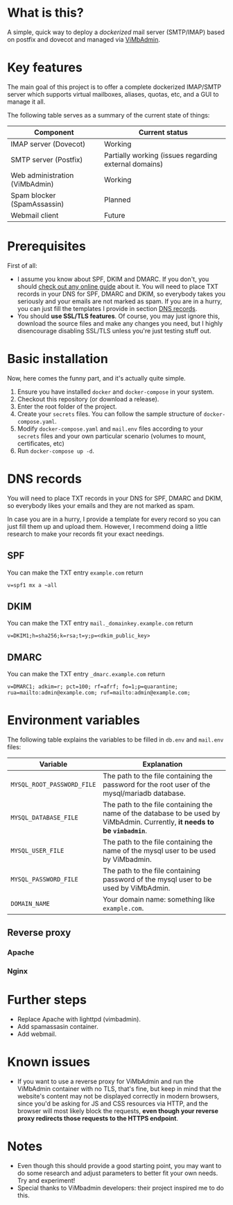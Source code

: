 # What is this?

A simple, quick way to deploy a *dockerized* mail server (SMTP/IMAP) based on postfix and dovecot and managed via [ViMbAdmin](https://www.vimbadmin.net/).

# Key features

The main goal of this project is to offer a complete dockerized IMAP/SMTP server which supports virtual mailboxes, aliases, quotas, etc, and a GUI to manage it all.

The following table serves as a summary of the current state of things:

| Component | Current status |
|-|-|
| IMAP server (Dovecot) | Working |
| SMTP server (Postfix) | Partially working (issues regarding external domains) |
| Web administration (ViMbAdmin) | Working |
| Spam blocker (SpamAssassin) | Planned |
| Webmail client | Future |

# Prerequisites

First of all:

- I assume you know about SPF, DKIM and DMARC. If you don't, you should [check out any online guide](https://www.esecurityplanet.com/applications/how-to-set-up-and-implement-dmarc-email-security/) about it. You will need to place TXT records in your DNS for SPF, DMARC and DKIM, so everybody takes you seriously and your emails are not marked as spam. If you are in a hurry, you can just fill the templates I provide in section [DNS records](#DNS-records).
- You should **use SSL/TLS features**. Of course, you may just ignore this, download the source files and make any changes you need, but I highly disencourage disabling SSL/TLS unless you're just testing stuff out.

# Basic installation

Now, here comes the funny part, and it's actually quite simple.

1. Ensure you have installed `docker` and `docker-compose` in your system.
2. Checkout this repository (or download a release).
3. Enter the root folder of the project.
4. Create your `secrets` files. You can follow the sample structure of `docker-compose.yaml`.
5. Modify `docker-compose.yaml` and `mail.env` files according to your `secrets` files and your own particular scenario (volumes to mount, certificates, etc)
6. Run `docker-compose up -d`.

# DNS records

You will need to place TXT records in your DNS for SPF, DMARC and DKIM, so everybody likes your emails and they are not marked as spam. 

In case you are in a hurry, I provide a template for every record so you can just fill them up and upload them. However, I recommend doing a little research to make your records fit your exact needings.

## SPF

You can make the TXT entry `example.com` return

```
v=spf1 mx a ~all
```

## DKIM

You can make the TXT entry `mail._domainkey.example.com` return

```
v=DKIM1;h=sha256;k=rsa;t=y;p=<dkim_public_key>
```

## DMARC

You can make the TXT entry `_dmarc.example.com` return

```
v=DMARC1; adkim=r; pct=100; rf=afrf; fo=1;p=quarantine; rua=mailto:admin@example.com; ruf=mailto:admin@example.com;
```
# Environment variables

The following table explains the variables to be filled in `db.env` and `mail.env` files:

| Variable | Explanation |
|-|-|
| `MYSQL_ROOT_PASSWORD_FILE` | The path to the file containing the password for the root user of the mysql/mariadb database. |
| `MYSQL_DATABASE_FILE` | The path to the file containing the name of the database to be used by ViMbAdmin. Currently, **it needs to be `vimbadmin`**. |
| `MYSQL_USER_FILE` | The path to the file containing the name of the mysql user to be used by ViMbadmin. |
| `MYSQL_PASSWORD_FILE` | The path to the file containing password of the mysql user to be used by ViMbAdmin. |
| `DOMAIN_NAME` | Your domain name: something like `example.com`. |

## Reverse proxy

### Apache

### Nginx

# Further steps

- Replace Apache with lighttpd (vimbadmin).
- Add spamassasin container.
- Add webmail.

# Known issues

- If you want to use a reverse proxy for ViMbAdmin and run the ViMbAdmin container with no TLS, that's fine, but keep in mind that the website's content may not be displayed correctly in modern browsers, since you'd be asking for JS and CSS resources via HTTP, and the browser will most likely block the requests, **even though your reverse proxy redirects those requests to the HTTPS endpoint**.

# Notes

- Even though this should provide a good starting point, you may want to do some research and adjust parameters to better fit your own needs. Try and experiment!
- Special thanks to ViMbadmin developers: their project inspired me to do this.
